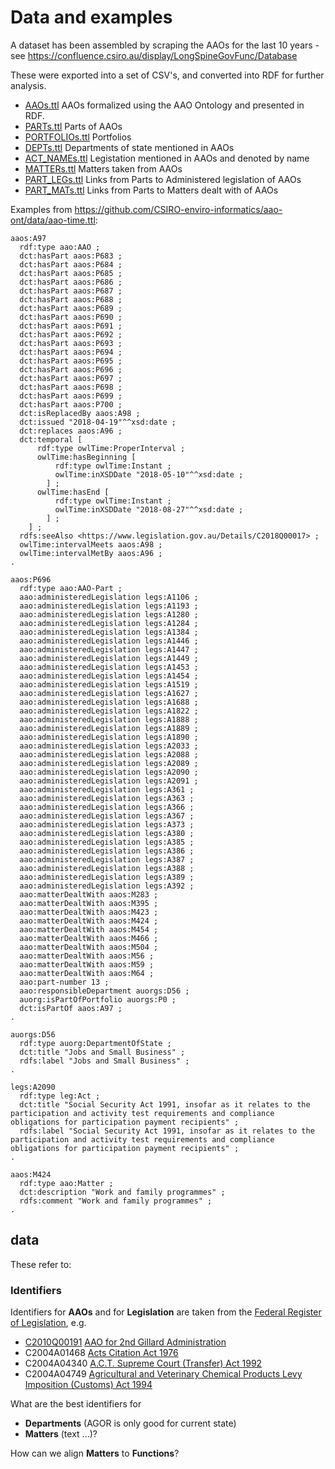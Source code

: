 # Data and examples
A dataset has been assembled by scraping the AAOs for the last 10 years - see https://confluence.csiro.au/display/LongSpineGovFunc/Database

These were exported into a set of CSV's, and converted into RDF for further analysis.

- [AAOs.ttl](data/AAOs.ttl) AAOs formalized using the AAO Ontology and presented in RDF.
- [PARTs.ttl](data/PARTs.ttl) Parts of AAOs
- [PORTFOLIOs.ttl](data/PORTFOLIOs.ttl) Portfolios
- [DEPTs.ttl](data/DEPTs.ttl) Departments of state mentioned in AAOs
- [ACT_NAMEs.ttl](data/ACT_NAMEs.ttl) Legistation mentioned in AAOs and denoted by name
- [MATTERs.ttl](data/MATTERs.ttl) Matters taken from AAOs
- [PART_LEGs.ttl](data/PART_LEGs.ttl) Links from Parts to Administered legislation of AAOs
- [PART_MATs.ttl](data/PART_MATs.ttl) Links from Parts to Matters dealt with of AAOs


Examples from https://github.com/CSIRO-enviro-informatics/aao-ont/data/aao-time.ttl:
```
aaos:A97
  rdf:type aao:AAO ;
  dct:hasPart aaos:P683 ;
  dct:hasPart aaos:P684 ;
  dct:hasPart aaos:P685 ;
  dct:hasPart aaos:P686 ;
  dct:hasPart aaos:P687 ;
  dct:hasPart aaos:P688 ;
  dct:hasPart aaos:P689 ;
  dct:hasPart aaos:P690 ;
  dct:hasPart aaos:P691 ;
  dct:hasPart aaos:P692 ;
  dct:hasPart aaos:P693 ;
  dct:hasPart aaos:P694 ;
  dct:hasPart aaos:P695 ;
  dct:hasPart aaos:P696 ;
  dct:hasPart aaos:P697 ;
  dct:hasPart aaos:P698 ;
  dct:hasPart aaos:P699 ;
  dct:hasPart aaos:P700 ;
  dct:isReplacedBy aaos:A98 ;
  dct:issued "2018-04-19"^^xsd:date ;
  dct:replaces aaos:A96 ;
  dct:temporal [
      rdf:type owlTime:ProperInterval ;
      owlTime:hasBeginning [
          rdf:type owlTime:Instant ;
          owlTime:inXSDDate "2018-05-10"^^xsd:date ;
        ] ;
      owlTime:hasEnd [
          rdf:type owlTime:Instant ;
          owlTime:inXSDDate "2018-08-27"^^xsd:date ;
        ] ;
    ] ;
  rdfs:seeAlso <https://www.legislation.gov.au/Details/C2018Q00017> ;
  owlTime:intervalMeets aaos:A98 ;
  owlTime:intervalMetBy aaos:A96 ;
.

aaos:P696
  rdf:type aao:AAO-Part ;
  aao:administeredLegislation legs:A1106 ;
  aao:administeredLegislation legs:A1193 ;
  aao:administeredLegislation legs:A1280 ;
  aao:administeredLegislation legs:A1284 ;
  aao:administeredLegislation legs:A1384 ;
  aao:administeredLegislation legs:A1446 ;
  aao:administeredLegislation legs:A1447 ;
  aao:administeredLegislation legs:A1449 ;
  aao:administeredLegislation legs:A1453 ;
  aao:administeredLegislation legs:A1454 ;
  aao:administeredLegislation legs:A1519 ;
  aao:administeredLegislation legs:A1627 ;
  aao:administeredLegislation legs:A1688 ;
  aao:administeredLegislation legs:A1822 ;
  aao:administeredLegislation legs:A1888 ;
  aao:administeredLegislation legs:A1889 ;
  aao:administeredLegislation legs:A1890 ;
  aao:administeredLegislation legs:A2033 ;
  aao:administeredLegislation legs:A2088 ;
  aao:administeredLegislation legs:A2089 ;
  aao:administeredLegislation legs:A2090 ;
  aao:administeredLegislation legs:A2091 ;
  aao:administeredLegislation legs:A361 ;
  aao:administeredLegislation legs:A363 ;
  aao:administeredLegislation legs:A366 ;
  aao:administeredLegislation legs:A367 ;
  aao:administeredLegislation legs:A373 ;
  aao:administeredLegislation legs:A380 ;
  aao:administeredLegislation legs:A385 ;
  aao:administeredLegislation legs:A386 ;
  aao:administeredLegislation legs:A387 ;
  aao:administeredLegislation legs:A388 ;
  aao:administeredLegislation legs:A389 ;
  aao:administeredLegislation legs:A392 ;
  aao:matterDealtWith aaos:M283 ;
  aao:matterDealtWith aaos:M395 ;
  aao:matterDealtWith aaos:M423 ;
  aao:matterDealtWith aaos:M424 ;
  aao:matterDealtWith aaos:M454 ;
  aao:matterDealtWith aaos:M466 ;
  aao:matterDealtWith aaos:M504 ;
  aao:matterDealtWith aaos:M56 ;
  aao:matterDealtWith aaos:M59 ;
  aao:matterDealtWith aaos:M64 ;
  aao:part-number 13 ;
  aao:responsibleDepartment auorgs:D56 ;
  auorg:isPartOfPortfolio auorgs:P0 ;
  dct:isPartOf aaos:A97 ;
.

auorgs:D56
  rdf:type auorg:DepartmentOfState ;
  dct:title "Jobs and Small Business" ;
  rdfs:label "Jobs and Small Business" ;
.

legs:A2090
  rdf:type leg:Act ;
  dct:title "Social Security Act 1991, insofar as it relates to the participation and activity test requirements and compliance obligations for participation payment recipients" ;
  rdfs:label "Social Security Act 1991, insofar as it relates to the participation and activity test requirements and compliance obligations for participation payment recipients" ;
.

aaos:M424
  rdf:type aao:Matter ;
  dct:description "Work and family programmes" ;
  rdfs:comment "Work and family programmes" ;
.

```

##  data

These refer to:

### Identifiers
Identifiers for **AAOs** and for **Legislation** are taken from the [Federal Register of Legislation](https://www.legislation.gov.au), e.g.
- [C2010Q00191](data/aaos.ttl) [AAO for 2nd Gillard Administration](https://www.legislation.gov.au/Details/C2010Q00191)
- C2004A01468 [Acts Citation Act 1976](https://www.legislation.gov.au/Details/C2004A01468)
- C2004A04340 [A.C.T. Supreme Court (Transfer) Act 1992](https://www.legislation.gov.au/Details/C2004A04340)
- C2004A04749 [Agricultural and Veterinary Chemical Products Levy Imposition (Customs) Act 1994](https://www.legislation.gov.au/Details/C2004A04749)

What are the best identifiers for
- **Departments** (AGOR is only good for current state)
- **Matters** (text ...)?

How can we align **Matters** to **Functions**?
